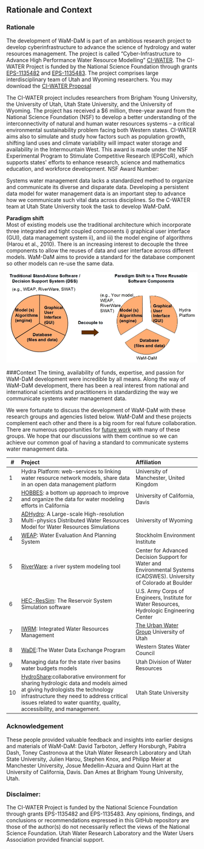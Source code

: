 ## Rationale and Context

### Rationale
The development of WaM-DaM is part of an ambitious research project to develop cyberinfrastructure to advance the science of hydrology and water resources management. The project is called “Cyber-Infrastructure to Advance High Performance Water Resource Modelling” <a href="http://ci-water.org" target="_blank">CI-WATER</a>. The CI-WATER Project is funded by the National Science Foundation through grants <a href="http://www.nsf.gov/awardsearch/showAward?AWD_ID=1135482" target="_blank">EPS-1135482</a> and <a href="http://www.nsf.gov/awardsearch/showAward?AWD_ID=1135483" target="_blank">EPS-1135483</a>. The project comprises large interdisciplinary team of Utah and Wyoming researchers. You may download the <a href="https://github.com/amabdallah/WaM-DaM/blob/master/01Documentation/04Presentations/Files/CI-WATER_Proposal.pdf" target="_blank">CI-WATER Proposal</a>

The CI-WATER project includes researchers from Brigham Young University, the University of Utah, Utah State University, and the University of Wyoming. The project has received a $6 million, three-year award from the National Science Foundation (NSF) to develop a better understanding of the interconnectivity of natural and human water resources systems – a critical environmental sustainability problem facing both Western states. CI-WATER aims also to simulate and study how factors such as population growth, shifting land uses and climate variability will impact water storage and availability in the Intermountain West. This award is made under the NSF Experimental Program to Stimulate Competitive Research (EPSCoR), which supports states' efforts to enhance research, science and mathematics education, and workforce development. NSF Award Number: 

Systems water management data lacks a standardized method to organize and communicate its diverse and disparate data. Developing a persistent data model for water management data is an important step to advance how we communicate such vital data across disciplines. So the C-WATER team at Utah State University took the task to develop WaM-DaM.

**Paradigm shift**   
Most of existing models use the traditional architecture which incorporate three integrated and tight coupled components i) graphical user interface (GUI), data management system ii), and iii) the model engine of algorithms (Harou et al., 2010). There is an increasing interest to decouple the three components to allow the reuses of data and user interface across different models. WaM-DaM aims to provide a standard for the database component so other models can re-use the same data.


![](https://github.com/amabdallah/WaM-DaM/blob/master/01Documentation/01Design/PradigmShift.jpg)



###Context
The timing, availability of funds, expertise, and passion for WaM-DaM development were incredible by all means. Along the way of WaM-DaM development, there has been a real interest from national and international scientists and practitioners in standardizing the way we communicate systems water management data.

We were fortunate to discuss the development of WaM-DaM with these research groups and agencies listed below. WaM-DaM and these projects complement each other and there is a big room for real future collaboration. There are numerous opportunities for [future work](https://github.com/amabdallah/WaM-DaM/blob/master/01Documentation/03Limitations_FutureWork/Future_Work.md) with many of these groups. We hope that our discussions with them continue so we can achieve our common goal of having a standard to communicate systems water management data. 



| #  | Project       | Affiliation|
| --- | :-------------| :-----|
|  1 |Hydra Platform: web-services to linking water resource network models, share data in an open data management platform| University of Manchester, United Kingdom|
|  2 |<a href="http://hobbes.ucdavis.edu" target="_blank">HOBBES</a>:  a bottom up approach to improve and organize the data for water modeling efforts in California| University of California, Davis|
|  3 |<a href="http://www.uwyo.edu/cchh/adhydro.html" target="_blank">ADHydro</a>: A Large-scale High-resolution Multi-physics Distributed Water Resources Model for Water Resources Simulations      |University of Wyoming|
|  4 |<a href="http://www.weap21.org/index.asp" target="_blank">WEAP</a>: Water Evaluation And Planning System| Stockholm Environment Institute|
|  5 |<a href="http://www.riverware.org/index.html" target="_blank">RiverWare</a>: a river system modeling tool| Center for Advanced Decision Support for Water and Environmental Systems (CADSWES). University of Colorado at Boulder|
|  6 |<a href="http://www.hec.usace.army.mil/software/hec-ressim" target="_blank">HEC-ResSim</a>: The Reservoir System Simulation software |U.S. Army Corps of Engineers, Institute for Water Resources, Hydrologic Engineering Center|
|  7|<a href="http://demo.tethys.ci-water.org/apps/parleys-creek-management/" target="_blank">IWRM</a>: Integrated Water Resources Management|<a href="http://urbanwater.utah.edu/home" target="_blank">The Urban Water Group</a> University of Utah|
| 8|<a href="http://www.westernstateswater.org/wade/" target="_blank">WaDE</a>:The Water Data Exchange Program |Western States Water Council|
| 9|Managing data for the state river basins water budgets models |Utah Division of Water Resources|
| 10|<a href="http://hydroshare.cuahsi.org/" target="_blank">HydroShare</a>:collaborative environment for sharing hydrologic data and models aimed at giving hydrologists the technology infrastructure they need to address critical issues related to water quantity, quality, accessibility, and management. |Utah State University|


### Acknowledgement 
These people provided valuable feedback and insights into earlier designs and materials of WaM-DaM: David Tarboton, Jeffery Horsburgh, Pabitra Dash, Toney Castronova at the Utah Water Research Laboratory and Utah State University, Julien Harou, Stephen Knox, and Philipp Meier at Manchester University, Josue Medellin-Azuara and Quinn Hart at the University of California, Davis. Dan Ames at Brigham Young University, Utah.

### Disclaimer:
The CI-WATER Project is funded by the National Science Foundation through grants EPS-1135482 and EPS-1135483. Any opinions, findings, and conclusions or recommendations expressed in this GitHub repository are those of the author(s) do not necessarily reflect the views of the National Science Foundation. Utah Water Research Laboratory and the Water Users Association provided financial support.
